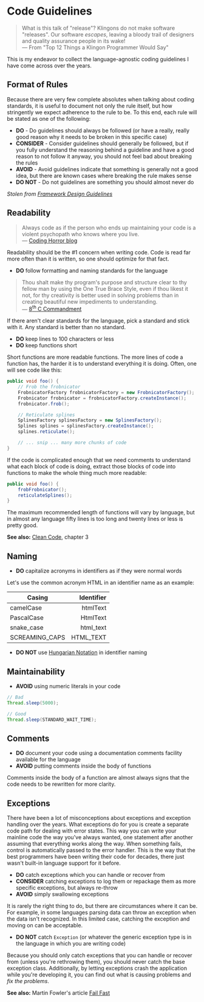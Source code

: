 # Code Guidelines

> What is this talk of "release"? Klingons do not make software "releases". Our software *escapes*, leaving a bloody trail of designers and quality assurance people in its wake!<br/>
> &mdash; From "Top 12 Things a Klingon Programmer Would Say"

This is my endeavor to collect the language-agnostic coding guidelines I have come across over the years.

## Format of Rules

Because there are very few complete absolutes when talking about coding standards, it is useful to document not only the rule itself, but how stringently we expect adherence to the rule to be. To this end, each rule will be stated as one of the following:

* **DO** - Do guidelines should always be followed (or have a really, really good reason why it needs to be broken in this specific case)
* **CONSIDER** - Consider guidelines should generally be followed, but if you fully understand the reasoning behind a guideline and have a good reason to not follow it anyway, you should not feel bad about breaking the rules
* **AVOID** - Avoid guidelines indicate that something is generally not a good idea, but there are known cases where breaking the rule makes sense
* **DO NOT** - Do not guidelines are something you should almost never do

*Stolen from [Framework Design Guidelines](http://www.amazon.com/Framework-Design-Guidelines-Conventions-Libraries/dp/0321545613/)*

## Readability

> Always code as if the person who ends up maintaining your code is a violent psychopath who knows where you live.<br/>
> &mdash; [Coding Horror blog](http://www.codinghorror.com/blog/2008/06/coding-for-violent-psychopaths.html)

Readability should be the #1 concern when writing code. Code is read far more often than it is written, so one should optimize for that fact.

* **DO** follow formatting and naming standards for the language

> Thou shalt make thy program's purpose and structure clear to thy fellow man by using the One True Brace Style, even if thou likest it not, for thy creativity is better used in solving problems than in creating beautiful new impediments to understanding.<br/>
> &mdash; [8<sup>th</sup> C Commandment](http://www.lysator.liu.se/c/ten-commandments.html)

If there aren't clear standards for the language, pick a standard and stick with it. Any standard is better than no standard.

* **DO** keep lines to 100 characters or less
* **DO** keep functions short

Short functions are more readable functions. The more lines of code a function has, the harder it is to understand everything it is doing. Often, one will see code like this:

```java
public void foo() {
    // Frob the frobnicator
    FrobnicatorFactory frobnicatorFactory = new FrobnicatorFactory();
    Frobnicator frobnicator = frobnicatorFactory.createInstance();
    frobnicator.frob();

    // Reticulate splines
    SplinesFactory splinesFactory = new SplinesFactory();
    Splines splines = splinesFactory.createInstance();
    splines.reticulate();

    // ... snip ... many more chunks of code
}
```

If the code is complicated enough that we need comments to understand what each block of code is doing, extract those blocks of code into functions to make the whole thing much more readable:

```java
public void foo() {
    frobFrobnicator();
    reticulateSplines();
}
```

The maximum recommended length of functions will vary by language, but in almost any language fifty lines is too long and twenty lines or less is pretty good.

**See also:** [Clean Code](http://www.amazon.com/Clean-Code-Handbook-Software-Craftsmanship/dp/0132350882/), chapter 3

## Naming

* **DO** capitalize acronyms in identifiers as if they were normal words

Let's use the common acronym HTML in an identifier name as an example:

|Casing        |Identifier|
|--------------|---------:|
|camelCase     |htmlText  |
|PascalCase    |HtmlText  |
|snake_case    |html_text |
|SCREAMING_CAPS|HTML_TEXT |

* **DO NOT** use [Hungarian Notation](http://en.wikipedia.org/wiki/Hungarian_notation) in identifier naming

## Maintainability

* **AVOID** using numeric literals in your code

```java
// Bad
Thread.sleep(5000);

// Good
Thread.sleep(STANDARD_WAIT_TIME);
```

## Comments

* **DO** document your code using a documentation comments facility available for the language
* **AVOID** putting comments inside the body of functions

Comments inside the body of a function are almost always signs that the code needs to be rewritten for more clarity.

## Exceptions

There have been a lot of misconceptions about exceptions and exception handling over the years. What exceptions do for you is create a separate code path for dealing with error states. This way you can write your mainline code the way you've always wanted, one statement after another assuming that everything works along the way. When something fails, control is automatically passed to the error handler. This is the way that the best programmers have been writing their code for decades, there just wasn't built-in language support for it before.

* **DO** catch exceptions which you can handle or recover from
* **CONSIDER** catching exceptions to log them or repackage them as more specific exceptions, but always re-throw
* **AVOID** simply swallowing exceptions

It is rarely the right thing to do, but there are circumstances where it can be. For example, in some languages parsing data can throw an exception when the data isn't recognized. In this limited case, catching the exception and moving on can be acceptable.

* **DO NOT** catch `Exception` (or whatever the generic exception type is in the language in which you are writing code)

Because you should only catch exceptions that you can handle or recover from (unless you're rethrowing them), you should never catch the base exception class. Additionally, by letting exceptions crash the application while you're developing it, you can find out what is causing problems and *fix the problems*.

**See also:** Martin Fowler's article [Fail Fast](http://martinfowler.com/ieeeSoftware/failFast.pdf)
